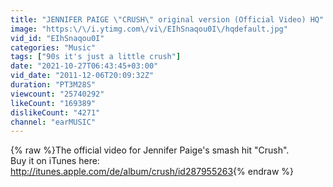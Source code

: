 ```yaml
---
title: "JENNIFER PAIGE \"CRUSH\" original version (Official Video) HQ"
image: "https:\/\/i.ytimg.com\/vi\/EIhSnaqou0I\/hqdefault.jpg"
vid_id: "EIhSnaqou0I"
categories: "Music"
tags: ["90s it's just a little crush"]
date: "2021-10-27T06:43:45+03:00"
vid_date: "2011-12-06T20:09:32Z"
duration: "PT3M28S"
viewcount: "25740292"
likeCount: "169389"
dislikeCount: "4271"
channel: "earMUSIC"
---
```

{% raw %}The official video for Jennifer Paige's smash hit &quot;Crush&quot;.<br />Buy it on iTunes here: <a rel="nofollow" target="blank" href="http://itunes.apple.com/de/album/crush/id287955263">http://itunes.apple.com/de/album/crush/id287955263</a>{% endraw %}
